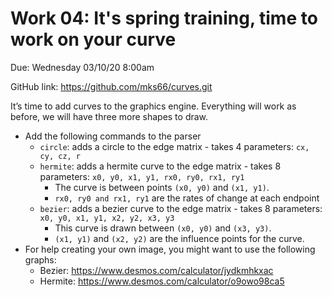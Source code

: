 # Work 04: It's spring training, time to work on your curve

Due: Wednesday 03/10/20 8:00am

GitHub link: https://github.com/mks66/curves.git

It’s time to add curves to the graphics engine. Everything will work as before, we will have three more shapes to draw.
- Add the following commands to the parser
    - `circle`: adds a circle to the edge matrix - takes 4 parameters: `cx, cy, cz, r`
    - `hermite`: adds a hermite curve to the edge matrix - takes 8 parameters: `x0, y0, x1, y1, rx0, ry0, rx1, ry1`
        - The curve is between points `(x0, y0)` and `(x1, y1)`.
        - `rx0, ry0 and rx1, ry1` are the rates of change at each endpoint
    - `bezier`: adds a bezier curve to the edge matrix - takes 8 parameters: `x0, y0, x1, y1, x2, y2, x3, y3`
        - This curve is drawn between `(x0, y0)` and `(x3, y3)`.
        - `(x1, y1)` and `(x2, y2)` are the influence points for the curve.
- For help creating your own image, you might want to use the following graphs:
    - Bezier: https://www.desmos.com/calculator/jydkmhkxac
    - Hermite: https://www.desmos.com/calculator/o9owo98ca5
